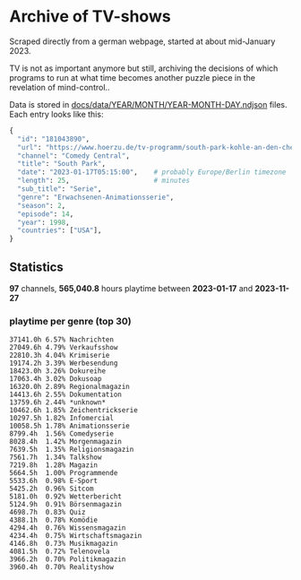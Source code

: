 # Archive of TV-shows

Scraped directly from a german webpage, started at about mid-January 2023.

TV is not as important anymore but still, archiving the decisions of which programs to run at what time
becomes another puzzle piece in the revelation of mind-control.. 

Data is stored in [docs/data/YEAR/MONTH/YEAR-MONTH-DAY.ndjson](docs/data/) files. 
Each entry looks like this:

```python
{
  "id": "181043890", 
  "url": "https://www.hoerzu.de/tv-programm/south-park-kohle-an-den-chefkoch/bid_181043890/", 
  "channel": "Comedy Central", 
  "title": "South Park", 
  "date": "2023-01-17T05:15:00",    # probably Europe/Berlin timezone 
  "length": 25,                     # minutes 
  "sub_title": "Serie", 
  "genre": "Erwachsenen-Animationsserie", 
  "season": 2, 
  "episode": 14, 
  "year": 1998, 
  "countries": ["USA"],
}
```

## Statistics

**97** channels, **565,040.8** hours playtime between **2023-01-17** and **2023-11-27**


### playtime per genre (top 30)

    37141.0h 6.57% Nachrichten
    27049.6h 4.79% Verkaufsshow
    22810.3h 4.04% Krimiserie
    19174.2h 3.39% Werbesendung
    18423.0h 3.26% Dokureihe
    17063.4h 3.02% Dokusoap
    16320.0h 2.89% Regionalmagazin
    14413.6h 2.55% Dokumentation
    13759.6h 2.44% *unknown*
    10462.6h 1.85% Zeichentrickserie
    10297.5h 1.82% Infomercial
    10058.5h 1.78% Animationsserie
    8799.4h  1.56% Comedyserie
    8028.4h  1.42% Morgenmagazin
    7639.5h  1.35% Religionsmagazin
    7561.7h  1.34% Talkshow
    7219.8h  1.28% Magazin
    5664.5h  1.00% Programmende
    5533.6h  0.98% E-Sport
    5425.2h  0.96% Sitcom
    5181.0h  0.92% Wetterbericht
    5124.9h  0.91% Börsenmagazin
    4698.7h  0.83% Quiz
    4388.1h  0.78% Komödie
    4294.4h  0.76% Wissensmagazin
    4234.4h  0.75% Wirtschaftsmagazin
    4146.8h  0.73% Musikmagazin
    4081.5h  0.72% Telenovela
    3966.2h  0.70% Politikmagazin
    3960.4h  0.70% Realityshow
